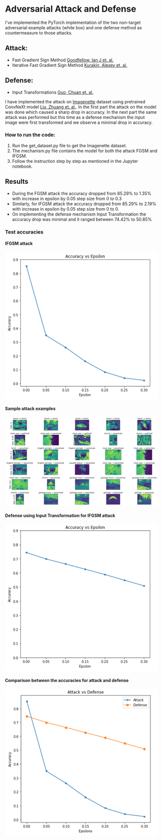# Adversarial Attack and Defense

I've implemented the PyTorch implementation of the two non-target adversarial example attacks (white box) and one defense method as countermeasure to those attacks.

## Attack:
- Fast Gradient Sign Method [Goodfellow, Ian J et. al.](https://arxiv.org/abs/1412.6572)
- Iterative Fast Gradient Sign Method [Kurakin, Alexey et. al.](https://arxiv.org/abs/1607.02533)

## Defense:
- Input Transformations [Guo, Chuan et. al.](https://arxiv.org/abs/1711.00117)

I have implemented the attack on [Imagenette](https://s3.amazonaws.com/fast-ai-imageclas/imagenette2-320.tgz) dataset using pretrained ConvNeXt model [Liu, Zhuang et. al.](https://arxiv.org/abs/2201.03545). In the first part the attack on the model was done which caused a sharp drop in accuracy. In the next part the same attack was performed but this time as a defense mechanism the input image were first transformed and we observe a minimal drop in accuracy.

### How to run the code:

1. Run the get_dataset.py file to get the Imagenette dataset.
2. The mechanism.py file contains the model for both the attack FGSM and IFGSM.
3. Follow the instruction step by step as mentioned in the Jupyter notebook.

## Results

- During the FGSM attack the accuracy dropped from 85.29% to 1.35% with increase in epsilon by 0.05 step size from 0 to 0.3
- Similarly, for IFGSM attack the accuracy dropped from 85.29% to 2.19% with increase in epsilon by 0.05 step size from 0 to 0.
- On implementing the defense mechanism Input Transformation the accuracy drop was minimal and it ranged between 74.42% to 50.85%

### Test accuracies

#### IFGSM attack
![](/assets/attack-ifgsm.png)

#### Sample attack examples
![](/assets/attack-examples.png)

#### Defense using Input Transformation for IFGSM attack
![](/assets/defense-ifgsm.png)

#### Comparison between the accuracies for attack and defense
![](/assets/attack-defense.png)